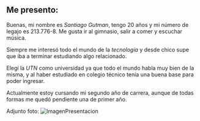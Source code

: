 ## Me presento:
Buenas, mi nombre es *Santiago Gutman*, tengo 20 años y mi número de legajo es 213.776-8. Me gusta ir al gimnasio, salir a comer y escuchar música.

Siempre me interesó todo el mundo de la *tecnología* y desde chico supe que iba a terminar estudiando algo relacionado.

Elegí la *UTN* como universidad ya que todo el mundo habla muy bien de la misma, y al haber estudiado en colegio técnico tenía una buena base para poder ingresar.

Actualmente estoy cursando mi segundo año de carrera, aunque de todas formas me quedó pendiente una de primer año.  

Adjunto foto:
![ImagenPresentacion](https://github.com/pdepjm/2024-tp0-presentacion-santigutman/assets/164418516/df1f00c3-85ce-4ca9-9d96-919e8faf5c03)


